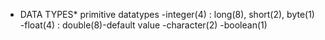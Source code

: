 * DATA TYPES*
primitive datatypes
  -integer(4) : long(8), short(2), byte(1) 
  -float(4) : double(8)-default value
  -character(2)
  -boolean(1)